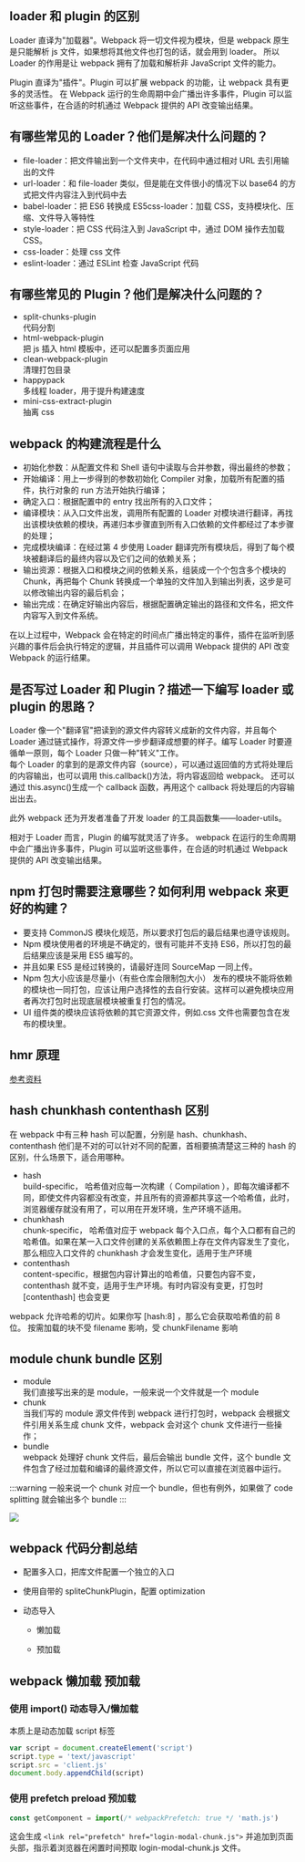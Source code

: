 ## loader 和 plugin 的区别

Loader 直译为"加载器"。Webpack 将一切文件视为模块，但是 webpack 原生是只能解析 js 文件，如果想将其他文件也打包的话，就会用到 loader。 所以 Loader 的作用是让 webpack 拥有了加载和解析非 JavaScript 文件的能力。

Plugin 直译为"插件"。Plugin 可以扩展 webpack 的功能，让 webpack 具有更多的灵活性。 在 Webpack 运行的生命周期中会广播出许多事件，Plugin 可以监听这些事件，在合适的时机通过 Webpack 提供的 API 改变输出结果。

## 有哪些常见的 Loader？他们是解决什么问题的？

- file-loader：把文件输出到一个文件夹中，在代码中通过相对 URL 去引用输出的文件
- url-loader：和 file-loader 类似，但是能在文件很小的情况下以 base64 的方式把文件内容注入到代码中去
- babel-loader：把 ES6 转换成 ES5css-loader：加载 CSS，支持模块化、压缩、文件导入等特性
- style-loader：把 CSS 代码注入到 JavaScript 中，通过 DOM 操作去加载 CSS。
- css-loader：处理 css 文件
- eslint-loader：通过 ESLint 检查 JavaScript 代码

## 有哪些常见的 Plugin？他们是解决什么问题的？

- split-chunks-plugin  
  代码分割
- html-webpack-plugin  
  把 js 插入 html 模板中，还可以配置多页面应用
- clean-webpack-plugin  
  清理打包目录
- happypack  
  多线程 loader，用于提升构建速度
- mini-css-extract-plugin  
  抽离 css

## webpack 的构建流程是什么

- 初始化参数：从配置文件和 Shell 语句中读取与合并参数，得出最终的参数；
- 开始编译：用上一步得到的参数初始化 Compiler 对象，加载所有配置的插件，执行对象的 run 方法开始执行编译；
- 确定入口：根据配置中的 entry 找出所有的入口文件；
- 编译模块：从入口文件出发，调用所有配置的 Loader 对模块进行翻译，再找出该模块依赖的模块，再递归本步骤直到所有入口依赖的文件都经过了本步骤的处理；
- 完成模块编译：在经过第 4 步使用 Loader 翻译完所有模块后，得到了每个模块被翻译后的最终内容以及它们之间的依赖关系；
- 输出资源：根据入口和模块之间的依赖关系，组装成一个个包含多个模块的 Chunk，再把每个 Chunk 转换成一个单独的文件加入到输出列表，这步是可以修改输出内容的最后机会；
- 输出完成：在确定好输出内容后，根据配置确定输出的路径和文件名，把文件内容写入到文件系统。

在以上过程中，Webpack 会在特定的时间点广播出特定的事件，插件在监听到感兴趣的事件后会执行特定的逻辑，并且插件可以调用 Webpack 提供的 API 改变 Webpack 的运行结果。

## 是否写过 Loader 和 Plugin？描述一下编写 loader 或 plugin 的思路？

Loader 像一个"翻译官"把读到的源文件内容转义成新的文件内容，并且每个 Loader 通过链式操作，将源文件一步步翻译成想要的样子。编写 Loader 时要遵循单一原则，每个 Loader 只做一种"转义"工作。  
 每个 Loader 的拿到的是源文件内容（source），可以通过返回值的方式将处理后的内容输出，也可以调用 this.callback()方法，将内容返回给 webpack。 还可以通过 this.async()生成一个 callback 函数，再用这个 callback 将处理后的内容输出出去。

此外 webpack 还为开发者准备了开发 loader 的工具函数集——loader-utils。

相对于 Loader 而言，Plugin 的编写就灵活了许多。 webpack 在运行的生命周期中会广播出许多事件，Plugin 可以监听这些事件，在合适的时机通过 Webpack 提供的 API 改变输出结果。

## npm 打包时需要注意哪些？如何利用 webpack 来更好的构建？

- 要支持 CommonJS 模块化规范，所以要求打包后的最后结果也遵守该规则。
- Npm 模块使用者的环境是不确定的，很有可能并不支持 ES6，所以打包的最后结果应该是采用 ES5 编写的。
- 并且如果 ES5 是经过转换的，请最好连同 SourceMap 一同上传。
- Npm 包大小应该是尽量小（有些仓库会限制包大小） 发布的模块不能将依赖的模块也一同打包，应该让用户选择性的去自行安装。这样可以避免模块应用者再次打包时出现底层模块被重复打包的情况。
- UI 组件类的模块应该将依赖的其它资源文件，例如.css 文件也需要包含在发布的模块里。

## hmr 原理

[参考资料](/engineering/webpack/hmr.html#启用-hmr)

## hash chunkhash contenthash 区别

在 webpack 中有三种 hash 可以配置，分别是 hash、chunkhash、contenthash 他们是不对的可以针对不同的配置，首相要搞清楚这三种的 hash 的区别，什么场景下，适合用哪种。

- hash  
  build-specific， 哈希值对应每一次构建（ Compilation ），即每次编译都不同，即使文件内容都没有改变，并且所有的资源都共享这一个哈希值，此时，浏览器缓存就没有用了，可以用在开发环境，生产环境不适用。
- chunkhash  
  chunk-specific， 哈希值对应于 webpack 每个入口点，每个入口都有自己的哈希值。如果在某一入口文件创建的关系依赖图上存在文件内容发生了变化，那么相应入口文件的 chunkhash 才会发生变化，适用于生产环境
- contenthash  
  content-specific，根据包内容计算出的哈希值，只要包内容不变，contenthash 就不变，适用于生产环境。有时内容没有变更，打包时 [contenthash] 也会变更

webpack 允许哈希的切片。如果你写 [hash:8] ，那么它会获取哈希值的前 8 位。
按需加载的块不受 filename 影响，受 chunkFilename 影响

## module chunk bundle 区别

- module  
  我们直接写出来的是 module，一般来说一个文件就是一个 module
- chunk  
  当我们写的 module 源文件传到 webpack 进行打包时，webpack 会根据文件引用关系生成 chunk 文件，webpack 会对这个 chunk 文件进行一些操作；
- bundle  
  webpack 处理好 chunk 文件后，最后会输出 bundle 文件，这个 bundle 文件包含了经过加载和编译的最终源文件，所以它可以直接在浏览器中运行。

:::warning
一般来说一个 chunk 对应一个 bundle，但也有例外，如果做了 code splitting 就会输出多个 bundle
:::

![](/img/question/chunk.png)

## webpack 代码分割总结

- 配置多入口，把库文件配置一个独立的入口

- 使用自带的 spliteChunkPlugin，配置 optimization

- 动态导入

  - 懒加载

  - 预加载

## webpack 懒加载 预加载

### 使用 import() 动态导入/懒加载

本质上是动态加载 script 标签

```js
var script = document.createElement('script')
script.type = 'text/javascript'
script.src = 'client.js'
document.body.appendChild(script)
```

### 使用 prefetch preload 预加载

```js
const getComponent = import(/* webpackPrefetch: true */ 'math.js')
```

这会生成 `<link rel="prefetch" href="login-modal-chunk.js">` 并追加到页面头部，指示着浏览器在闲置时间预取 login-modal-chunk.js 文件。
